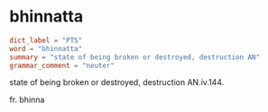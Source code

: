 # bhinnatta

``` toml
dict_label = "PTS"
word = "bhinnatta"
summary = "state of being broken or destroyed, destruction AN"
grammar_comment = "neuter"
```

state of being broken or destroyed, destruction AN.iv.144.

fr. bhinna

